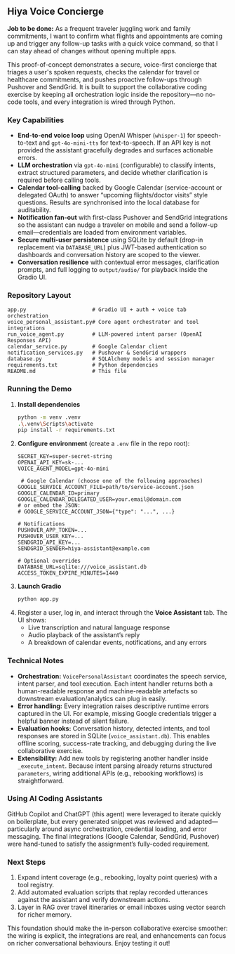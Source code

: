 ## Hiya Voice Concierge

**Job to be done:** As a frequent traveler juggling work and family commitments, I want to confirm what flights and appointments are coming up and trigger any follow-up tasks with a quick voice command, so that I can stay ahead of changes without opening multiple apps.

This proof-of-concept demonstrates a secure, voice-first concierge that triages a user's spoken requests, checks the calendar for travel or healthcare commitments, and pushes proactive follow-ups through Pushover and SendGrid. It is built to support the collaborative coding exercise by keeping all orchestration logic inside the repository—no no-code tools, and every integration is wired through Python.

### Key Capabilities
- **End-to-end voice loop** using OpenAI Whisper (`whisper-1`) for speech-to-text and `gpt-4o-mini-tts` for text-to-speech. If an API key is not provided the assistant gracefully degrades and surfaces actionable errors.
- **LLM orchestration** via `gpt-4o-mini` (configurable) to classify intents, extract structured parameters, and decide whether clarification is required before calling tools.
- **Calendar tool-calling** backed by Google Calendar (service-account or delegated OAuth) to answer “upcoming flights/doctor visits” style questions. Results are synchronised into the local database for auditability.
- **Notification fan-out** with first-class Pushover and SendGrid integrations so the assistant can nudge a traveler on mobile and send a follow-up email—credentials are loaded from environment variables.
- **Secure multi-user persistence** using SQLite by default (drop-in replacement via `DATABASE_URL`) plus JWT-based authentication so dashboards and conversation history are scoped to the viewer.
- **Conversation resilience** with contextual error messages, clarification prompts, and full logging to `output/audio/` for playback inside the Gradio UI.

### Repository Layout
```
app.py                     # Gradio UI + auth + voice tab orchestration
voice_personal_assistant.py# Core agent orchestrator and tool integrations
run_voice_agent.py         # LLM-powered intent parser (OpenAI Responses API)
calendar_service.py        # Google Calendar client
notification_services.py   # Pushover & SendGrid wrappers
database.py                # SQLAlchemy models and session manager
requirements.txt           # Python dependencies
README.md                  # This file
```

### Running the Demo
1. **Install dependencies**
   ```bash
   python -m venv .venv
   .\.venv\Scripts\activate
   pip install -r requirements.txt
   ```
2. **Configure environment** (create a `.env` file in the repo root):
   ```
   SECRET_KEY=super-secret-string
   OPENAI_API_KEY=sk-...
   VOICE_AGENT_MODEL=gpt-4o-mini

    # Google Calendar (choose one of the following approaches)
   GOOGLE_SERVICE_ACCOUNT_FILE=path/to/service-account.json
   GOOGLE_CALENDAR_ID=primary
   GOOGLE_CALENDAR_DELEGATED_USER=your.email@domain.com
   # or embed the JSON:
   # GOOGLE_SERVICE_ACCOUNT_JSON={"type": "...", ...}

   # Notifications
   PUSHOVER_APP_TOKEN=...
   PUSHOVER_USER_KEY=...
   SENDGRID_API_KEY=...
   SENDGRID_SENDER=hiya-assistant@example.com

   # Optional overrides
   DATABASE_URL=sqlite:///voice_assistant.db
   ACCESS_TOKEN_EXPIRE_MINUTES=1440
   ```
3. **Launch Gradio**
   ```bash
   python app.py
   ```
4. Register a user, log in, and interact through the **Voice Assistant** tab. The UI shows:
   - Live transcription and natural language response
   - Audio playback of the assistant’s reply
   - A breakdown of calendar events, notifications, and any errors

### Technical Notes
- **Orchestration:** `VoicePersonalAssistant` coordinates the speech service, intent parser, and tool execution. Each intent handler returns both a human-readable response and machine-readable artefacts so downstream evaluation/analytics can plug in easily.
- **Error handling:** Every integration raises descriptive runtime errors captured in the UI. For example, missing Google credentials trigger a helpful banner instead of silent failure.
- **Evaluation hooks:** Conversation history, detected intents, and tool responses are stored in SQLite (`voice_assistant.db`). This enables offline scoring, success-rate tracking, and debugging during the live collaborative exercise.
- **Extensibility:** Add new tools by registering another handler inside `_execute_intent`. Because intent parsing already returns structured `parameters`, wiring additional APIs (e.g., rebooking workflows) is straightforward.

### Using AI Coding Assistants
GitHub Copilot and ChatGPT (this agent) were leveraged to iterate quickly on boilerplate, but every generated snippet was reviewed and adapted—particularly around async orchestration, credential loading, and error messaging. The final integrations (Google Calendar, SendGrid, Pushover) were hand-tuned to satisfy the assignment’s fully-coded requirement.

### Next Steps
1. Expand intent coverage (e.g., rebooking, loyalty point queries) with a tool registry.
2. Add automated evaluation scripts that replay recorded utterances against the assistant and verify downstream actions.
3. Layer in RAG over travel itineraries or email inboxes using vector search for richer memory.

This foundation should make the in-person collaborative exercise smoother: the wiring is explicit, the integrations are real, and enhancements can focus on richer conversational behaviours. Enjoy testing it out!
